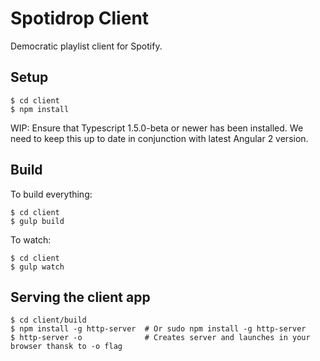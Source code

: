 # Spotidrop Client

Democratic playlist client for Spotify.

## Setup

    $ cd client
    $ npm install

WIP: Ensure that Typescript 1.5.0-beta or newer has been installed. We need to keep this up to date in conjunction with latest Angular 2 version.

## Build

To build everything:

    $ cd client
    $ gulp build

To watch:

    $ cd client
    $ gulp watch

## Serving the client app

    $ cd client/build
    $ npm install -g http-server  # Or sudo npm install -g http-server
    $ http-server -o              # Creates server and launches in your browser thansk to -o flag